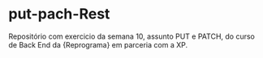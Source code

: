 # put-pach-Rest
Repositório com exercicio da semana 10, assunto PUT e PATCH, do curso de Back End da {Reprograma} em parceria com a XP.
